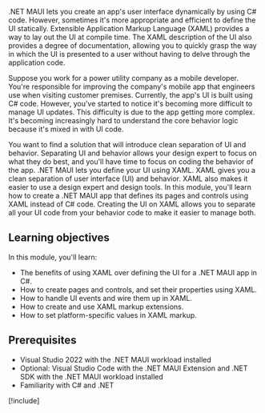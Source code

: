 .NET MAUI lets you create an app's user interface dynamically by using C# code. However, sometimes it's more appropriate and efficient to define the UI statically. Extensible Application Markup Language (XAML) provides a way to lay out the UI at compile time. The XAML description of the UI also provides a degree of documentation, allowing you to quickly grasp the way in which the UI is presented to a user without having to delve through the application code.

Suppose you work for a power utility company as a mobile developer. You're responsible for improving the company's mobile app that engineers use when visiting customer premises. Currently, the app's UI is built using C# code. However, you've started to notice it's becoming more difficult to manage UI updates. This difficulty is due to the app getting more complex. It's becoming increasingly hard to understand the core behavior logic because it's mixed in with UI code.

You want to find a solution that will introduce clean separation of UI and behavior. Separating UI and behavior allows your design expert to focus on what they do best, and you'll have time to focus on coding the behavior of the app. .NET MAUI lets you define your UI using XAML. XAML gives you a clean separation of user interface (UI) and behavior. XAML also makes it easier to use a design expert and design tools. In this module, you'll learn how to create a .NET MAUI app that defines its pages and controls using XAML instead of C# code. Creating the UI on XAML allows you to separate all your UI code from your behavior code to make it easier to manage both.

## Learning objectives

In this module, you'll learn:

- The benefits of using XAML over defining the UI for a .NET MAUI app in C#.
- How to create pages and controls, and set their properties using XAML.
- How to handle UI events and wire them up in XAML.
- How to create and use XAML markup extensions.
- How to set platform-specific values in XAML markup.

## Prerequisites

- Visual Studio 2022 with the .NET MAUI workload installed
- Optional: Visual Studio Code with the .NET MAUI Extension and .NET SDK with the .NET MAUI workload installed
- Familiarity with C# and .NET

[!include[](../../../includes/install-dotnet-maui-workload.md)]
